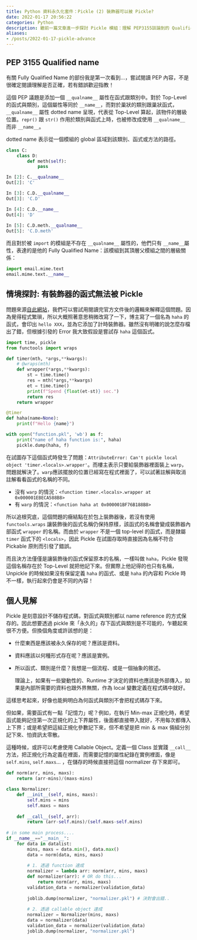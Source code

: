 ```yaml
---
title: Python 資料永久化套件：Pickle (2) 裝飾器可以被 Pickle?
date: 2022-01-17 20:56:22
categories: Python
description: 繼前一篇文章進一步探討 Pickle 模組：理解 PEP3155談論到的 Qualified name、與帶有裝飾器(decorator) 的函式遇到 Can't pickle local object 應如何解決。
aliases:
- /posts/2022-01-17-pickle-advance
---
```


## PEP 3155 Qualified name

有關 Fully Qualified Name 的部份我是第一次看到...，嘗試閱讀 PEP 內容，不是很確定閱讀理解是否正確，若有錯誤歡迎指教！

這個 PEP 議題是添加一個 `__qualname__` 屬性在函式跟類別中。對於 Top-Level 的函式與類別，這個屬性等同於 `__name__`，而對於巢狀的類別跟巢狀函式，`__qualname__` 屬性 dotted name 呈現，代表從 Top-Level 算起，該物件的層級位置。`repr()` 跟 `str()` 作用於類別與函式上時，也被修改成使用 `__qualname__`  而非 `__name__`。

dotted name 表示從一個模組的 global 區域到該類別、函式或方法的路徑。

```python
class C:
    class D:
        def meth(self):
            pass

In [2]: C.__qualname__
Out[2]: 'C'

In [3]: C.D.__qualname__
Out[3]: 'C.D'

In [4]: C.D.__name__
Out[4]: 'D'
    
In [5]: C.D.meth.__qualname__
Out[5]: 'C.D.meth'
```

而且對於被 `import` 的模組是不存在 `__qualname__` 屬性的，他們只有 `__name__`屬性，表達的是他的 Fully Qualified Name：該模組到其頂層父模組之間的層級關係：

```python
import email.mime.text
email.mime.text.__name__
```



## 情境探討: 有裝飾器的函式無法被 Pickle

問題來源[自此網站](https://blog.csdn.net/qq_39314099/article/details/83822593)，我們可以嘗試用閱讀完官方文件後的邏輯來解釋這個問題。因為覺得程式繁瑣，所以大概照著意思稍微改寫了一下，博主寫了一個名為 `haha` 的函式，會印出 `hello XXX`，並為它添加了計時裝飾器。雖然沒有明確的說怎麼存檔出了錯，但根據引發的 Error 我大致假設是嘗試存 `haha` 這個函式。

```python
import time, pickle
from functools import wraps

def timer(mth, *args,**kwargs):    
    # @wraps(mth)
    def wrapper(*args,**kwargs):
        st = time.time()
        res = mth(*args,**kwargs)
        et = time.time()
        print(f"Spend {float(et-st)} sec.")
        return res
    return wrapper

@timer
def haha(name=None):
    print(f"Hello {name}")

with open("function.pkl", 'wb') as f:
    print("name of haha function is:", haha)
    pickle.dump(haha, f)
```

在試圖存下這個函式時發生了問題：`AttributeError: Can't pickle local object 'timer.<locals>.wrapper'`。而樓主表示只要給裝飾器裡面裝上 `warp`，問題就解決了。`warp`應該擺放的位置已經寫在程式裡面了，可以試著註解與取消註解看看函式的名稱的不同。

- 沒有 `warp` 的情況：`<function timer.<locals>.wrapper at 0x000001EBECA588B8>`
- 有 `warp` 的情況：`<function haha at 0x000001BF76B188B8>`

所以追根究底，這個問題的癥結點在於包上裝飾器後，若沒有使用 `functools.wraps` 讓裝飾後的函式名稱仍保持原樣，該函式的名稱會變成裝飾器內部函式 `wrapper` 的名稱。而由於 `wrapper` 不是一個 top-level 的函式，而是隸屬 `timer` 函式下的 `<locals>`，因此 Pickle 在試圖存取時直接因為名稱不符合 Pickable 原則而引發了錯誤。

而且決方法僅僅是讓裝飾後的函式保留原本的名稱，一樣叫做 `haha`，Pickle 發現這個名稱存在於 Top-Level 就把他記下來。但實際上他記得的也只有名稱，Unpickle 的時候如果沒有保留定義 `haha` 的函式、或是 `haha` 的內容和 Pickle 時不一樣，執行起來仍會是不同的內容！

## 個人見解

Pickle 是刻意設計不儲存程式碼，對函式與類別都以 name reference 的方式保存的。因此想要透過 pickle 來「永久的」存下函式與類別是不可能的，乍聽起來很不方便。但換個角度或許該想的是：

- 什麼東西是應該被永久保存的呢？應該是資料。

- 資料應該以何種形式存在呢？應該是實例。

- 所以函式、類別是什麼？我想是一個流程、或是一個抽象的敘述。

  理論上，如果有一些變動性的、Runtime 才決定的資料也應該是外部傳入，如果是內部所需要的資料也跟外界無關，作為 local 變數定義在程式碼中就好。

這樣思考起來，好像也能夠明白為何函式與類別不會把程式碼存下來。

但如果，需要函式有一點「記憶力」呢？例如，在執行 Min-max 正規化時，希望函式能夠記住第一次正規化的上下界屬性，後面都直接帶入就好，不用每次都傳入上下界；或是希望把這組正規化參數記下來，但不希望是把 min ＆ max 倆組分別記下來、怕資訊太零散。

這種時候，或許可以考慮使用 Callable Object。定義一個 Class 並實踐 `__call__` 方法，把正規化行為定義在裡面，而需要記憶的屬性紀錄在實例裡面，像是 `self.mins`, `self.maxs`… ，在儲存的時候直接把這個 normalizer 存下來即可。

```python
def norm(arr, mins, maxs):
    return (arr-mins)/(maxs-mins)

class Normalizer:
    def __init__(self, mins, maxs):
        self.mins = mins 
        self.maxs = maxs 
        
    def __call__(self, arr):
        return (arr-self.mins)/(self.maxs-self.mins)
        
# in some main process.... 
if __name__=="__main__":
    for data in datalist:
        mins, maxs = data.min(), data.max()
        data = norm(data, mins, maxs)
        
        # 1. 透過 function 達成
        normalizer = lambda arr: norm(arr, mins, maxs)
        def normalizer(arr): # OR do this... 
            return norm(arr, mins, maxs)
        validation_data = normalizer(validation_data)
        
        joblib.dump(normalizer, "normalizer.pkl") # 決對會出錯.. 
        
        # 2. 透過 callable object 達成 
        normalizer = Normalizer(mins, maxs)
        data = normalizer(data)
        validation_data = normalizer(validation_data)
        joblib.dump(normalizer, "normalizer.pkl")     
```

